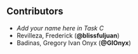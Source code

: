 ## Contributors
- _Add your name here in Task C_
- Revilleza, Frederick (**@blissfuljuan**)
- Badinas, Gregory Ivan Onyx (**@GIOnyx**)
